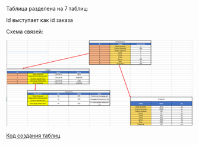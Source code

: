 Таблица разделена на 7 таблиц:

Id выступает как id заказа

Схема связей:

![Схема связей](src/image.png)

[Код создания таблиц](second.sql)